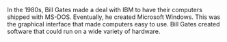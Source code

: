 In the 1980s, Bill Gates made a deal with IBM to have their computers shipped with MS-DOS.
Eventually, he created Microsoft Windows. This was the graphical interface that made computers easy to use.
Bill Gates created software that could run on a wide variety of hardware.
